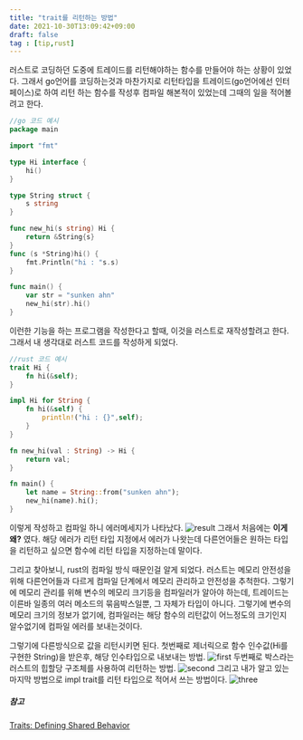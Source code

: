 ```yaml
---
title: "trait를 리턴하는 방법"
date: 2021-10-30T13:09:42+09:00
draft: false
tag : [tip,rust]
---
```


러스트로 코딩하던 도중에 트레이드를 리턴해야하는 함수를 만들어야 하는 상황이 있었다.
그래서 go언어를 코딩하는것과 마찬가지로 리턴타입을 트레이드(go언어에선 인터페이스)로 하여 리턴 하는 함수를 작성후
컴파일 해본적이 있었는데 그때의 일을 적어볼려고 한다.

``` go
//go 코드 예시
package main

import "fmt"

type Hi interface {
    hi()
}

type String struct {
    s string
}

func new_hi(s string) Hi {
    return &String{s}
}
func (s *String)hi() {
    fmt.Println("hi : "s.s)
}

func main() {
    var str = "sunken ahn"
    new_hi(str).hi()
}
```

이런한 기능을 하는 프로그램을 작성한다고 할때, 이것을 러스트로 재작성할려고 한다.  
그래서 내 생각대로 러스트 코드를 작성하게 되었다.
``` rust
//rust 코드 예시
trait Hi {
    fn hi(&self);
}

impl Hi for String {
    fn hi(&self) {
        println!("hi : {}",self);
    }
}

fn new_hi(val : String) -> Hi {
    return val;
}

fn main() {
    let name = String::from("sunken ahn");
    new_hi(name).hi();
}
```
이렇게 작성하고 컴파일 하니 에러메세지가 나타났다.
![result](/posts/rust/how_return_trait/cant_compile.PNG)
그래서 처음에는 __이게 왜?__ 였다. 해당 에러가 리턴 타입 지정에서 에러가 나왓는데
다른언어들은 원하는 타입을 리턴하고 싶으면 함수에 리턴 타입을 지정하는데 말이다.


그리고 찾아보니, rust의 컴파일 방식 때문인걸 알게 되었다.
러스트는 메모리 안전성을 위해 다른언어들과 다르게 컴파일 단계에서 메모리 관리하고 안전성을 추척한다.
그렇기에 메모리 관리를 위해 변수의 메모리 크기등을 컴파일러가 알아야 하는데, 트레이드는 이른바 일종의 여러 메소드의 묶음박스일뿐,
그 자체가 타입이 아니다. 그렇기에 변수의 메모리 크기의 정보가 없기에, 컴파일러는 해당 함수의 리턴값이 어느정도의 크기인지 알수없기에
컴파일 에러를 보내는것이다.  

그렇기에 다른방식으로 값을 리턴시키면 된다.
첫번째로 제너릭으로 함수 인수값(Hi를 구현한 String)을 받은후, 해당 인수타입으로 내보내는 방법.
![first](/posts/rust/how_return_trait/use_Generic.PNG)
두번째로 박스라는 러스트의 힙할당 구조체를 사용하여 리턴하는 방법.
![second](/posts/rust/how_return_trait/use_box.PNG)
그리고 내가 알고 있는 마지막 방법으로 impl trait를 리턴 타입으로 적어서 쓰는 방법이다.
![three](/posts/rust/how_return_trait/use_impl.PNG)

##### 참고
[Traits: Defining Shared Behavior](https://doc.rust-lang.org/book/ch10-02-traits.html)